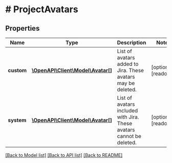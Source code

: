 # # ProjectAvatars

## Properties

Name | Type | Description | Notes
------------ | ------------- | ------------- | -------------
**custom** | [**\OpenAPI\Client\Model\Avatar[]**](Avatar.md) | List of avatars added to Jira. These avatars may be deleted. | [optional] [readonly]
**system** | [**\OpenAPI\Client\Model\Avatar[]**](Avatar.md) | List of avatars included with Jira. These avatars cannot be deleted. | [optional] [readonly]

[[Back to Model list]](../../README.md#models) [[Back to API list]](../../README.md#endpoints) [[Back to README]](../../README.md)

